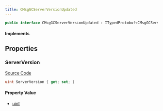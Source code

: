 ```yaml
---
title: CMsgGCServerVersionUpdated
---
```


```csharp
public interface CMsgGCServerVersionUpdated : ITypedProtobuf<CMsgGCServerVersionUpdated>, INativeHandle
```

#### Implements

## Properties

### ServerVersion

[Source Code](https://github.com/swiftly-solution/swiftlys2/blob/main/managed/src/SwiftlyS2.Generated/Protobufs/Interfaces/CMsgGCServerVersionUpdated.cs#L13)

```csharp
uint ServerVersion { get; set; }
```

#### Property Value

- [uint](https://learn.microsoft.com/dotnet/api/system.uint32)

